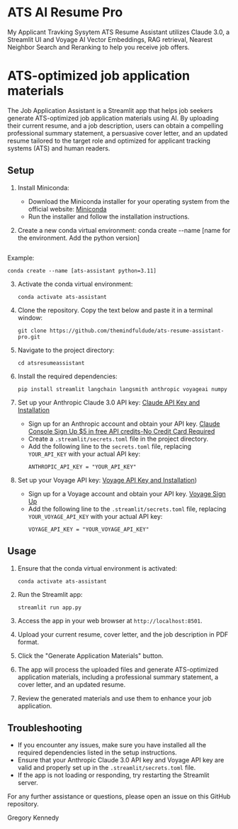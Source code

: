 # ATS AI Resume Pro
My Applicant Travking Sysytem ATS Resume Assistant utilizes Claude 3.0, a Streamlit UI and Voyage AI Vector Embeddings, RAG retrieval, Nearest Neighbor Search and Reranking to help you receive job offers.

# ATS-optimized job application materials
The Job Application Assistant is a Streamlit app that helps job seekers generate ATS-optimized job application materials using AI. By uploading their current resume, and a job description, users can obtain a compelling professional summary statement, a persuasive cover letter, and an updated resume tailored to the target role and optimized for applicant tracking systems (ATS) and human readers.

## Setup
1. Install Miniconda:
   - Download the Miniconda installer for your operating system from the official website: [Miniconda](https://docs.conda.io/en/latest/miniconda.html)
   - Run the installer and follow the installation instructions.

2. Create a new conda virtual environment:
    conda create --name [name for the environment. Add the python version] 
   ```
Example:
   ```
   conda create --name [ats-assistant python=3.11]
   ```

3. Activate the conda virtual environment:
   ```
   conda activate ats-assistant
   ```

4. Clone the repository. Copy the text below and paste it in a terminal window:
   ```
   git clone https://github.com/themindfuldude/ats-resume-assistant-pro.git
   ```

5. Navigate to the project directory:
   ```
   cd atsresumeassistant
   ```

6. Install the required dependencies:
   ```
   pip install streamlit langchain langsmith anthropic voyageai numpy
   ```

7. Set up your Anthropic Claude 3.0 API key: [Claude API Key and Installation](https://docs.anthropic.com/claude/docs/getting-access-to-claude)
   - Sign up for an Anthropic account and obtain your API key. [Claude Console Sign Up $5 in free API credits-No Credit Card Required](https://console.anthropic.com)
   - Create a `.streamlit/secrets.toml` file in the project directory.
   - Add the following line to the `secrets.toml` file, replacing `YOUR_API_KEY` with your actual API key:
     ```
     ANTHROPIC_API_KEY = "YOUR_API_KEY"
     ```

8. Set up your Voyage API key: [Voyage API Key and Installation](https://docs.voyageai.com/docs/api-key-and-installation))
   - Sign up for a Voyage account and obtain your API key. [Voyage Sign Up](https://www.voyageai.com/?ref=anthropic)
   - Add the following line to the `.streamlit/secrets.toml` file, replacing `YOUR_VOYAGE_API_KEY` with your actual API key:
     ```
     VOYAGE_API_KEY = "YOUR_VOYAGE_API_KEY"
     ```

## Usage
1. Ensure that the conda virtual environment is activated:
   ```
   conda activate ats-assistant
   ```

2. Run the Streamlit app:
   ```
   streamlit run app.py
   ```

3. Access the app in your web browser at `http://localhost:8501`.

4. Upload your current resume, cover letter, and the job description in PDF format.

5. Click the "Generate Application Materials" button.

6. The app will process the uploaded files and generate ATS-optimized application materials, including a professional summary statement, a cover letter, and an updated resume.

7. Review the generated materials and use them to enhance your job application.

## Troubleshooting
- If you encounter any issues, make sure you have installed all the required dependencies listed in the setup instructions.
- Ensure that your Anthropic Claude 3.0 API key and Voyage API key are valid and properly set up in the `.streamlit/secrets.toml` file.
- If the app is not loading or responding, try restarting the Streamlit server.

For any further assistance or questions, please open an issue on this GitHub repository.

Gregory Kennedy
